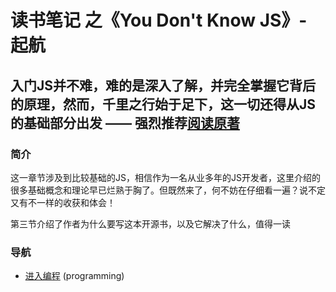 # 读书笔记 之《You Don't Know JS》- 起航

## 入门JS并不难，难的是深入了解，并完全掌握它背后的原理，然而，千里之行始于足下，这一切还得从JS的基础部分出发 —— 强烈推荐[阅读原著](https://github.com/getify/You-Dont-Know-JS/blob/master/up%20&%20going/README.md#you-dont-know-js-up--going "You Don't Know JS")

### 简介
这一章节涉及到比较基础的JS，相信作为一名从业多年的JS开发者，这里介绍的很多基础概念和理论早已烂熟于胸了。但既然来了，何不妨在仔细看一遍？说不定又有不一样的收获和体会！

第三节介绍了作者为什么要写这本开源书，以及它解决了什么，值得一读

### 导航
- [进入编程](/programming.md) (programming)
